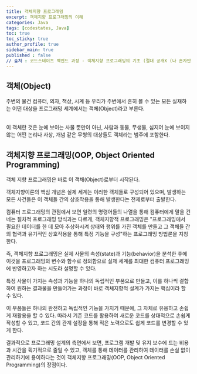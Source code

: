 ```yaml
---
title: 객체지향 프로그래밍
excerpt: 객체지향 프로그래밍의 이해
categories: Java
tags: [codestates, Java]
toc: true
toc_sticky: true
author_profile: true
sidebar_main: true
published : false 
// 출처 : 코드스테이츠 백엔드 과정 - 객체지향 프로그래밍의 기초 (절대 공개X (나 혼자만 보기))
---
```


## 객체(Object)

주변의 물건 컴퓨터, 의자, 책상, 시계 등 우리가 주변에서 흔히 볼 수 있는 모든 실재하는 어떤 대상을 프로그래밍 세계에서는 객체(Object)라고 부른다.

<br>
이 객체란 것은 눈에 보이는 사물 뿐만이 아닌, 사람과 동물, 무생물, 심지어 눈에 보이지 않는 어떤 논리나 사상, 개념 같은 무형의 대상들도 객체라는 범주에 포함한다.

## 객체지향 프로그래밍(OOP, Object Oriented Programming)
객체 지향 프로그래밍은 바로 이 객채(Object)로부터 시작된다.

객체지향이론의 핵심 개념은 실제 세계는 이러한 객체들로 구성되어 있으며, 발생하는 모든 사건들은 이 객체들 간의 상호작용을 통해 발생한다는 전제로부터 출발한다.

컴퓨터 프로그래밍의 관점에서 보면 일련의 명령어들의 나열을 통해 컴퓨터에게 말을 건네는 절차적 프로그래밍 방식과는 다르게, 객체지향적 프로그래밍은 "프로그래밍에서 필요한 데이터를 한 데 모아 추상화시켜 상태와 행위를 가진 객체를 만들고 그 객체들 간의 협력과 유기적인 상호작용을 통해 특정 기능을 구성"하는 프로그래밍 방법론을 지칭한다.

즉, 객체지향 프로그래밍은 실제 사물의 속성(state)과 기능(behavior)을 분석한 후에 이것을 프로그래밍의 변수와 함수로 정의함으로 실제 세계를 최대한 컴퓨터 프로그래밍에 반영하고자 하는 시도라 설명할 수 있다.

특정 사물이 가지는 속성과 기능을 하나의 독립적인 부품으로 만들고, 이를 하나씩 결합하여 원하는 결과물을 만들어가는 과정이 바로 객체지향적 설계가 가지는 핵심이라 할 수 있다.

이 부품들은 하나의 완전하고 독립적인 기능을 가지기 때문에, 그 자체로 유용하고 손쉽게 재활용을 할 수 있다.
따라서 기존 코드를 활용하여 새로운 코드를 상대적으로 손쉽게 작성할 수 있고, 코드 간의 관계 설정을 통해 적은 노력으로도 쉽게 코드를 변경할 수 있게 한다.

결과적으로 프로그래밍 설계의 측면에서 보면, 프로그램 개발 및 유지 보수에 드는 비용과 시간을 획기적으로 줄일 수 있고, 객체를 통해 데이터를 관리하여 데이터를 손실 없이 관리하기에 용이하다는 것이 객체지향 프로그래밍(OOP, Object Oriented Programming)의 장점이다.


